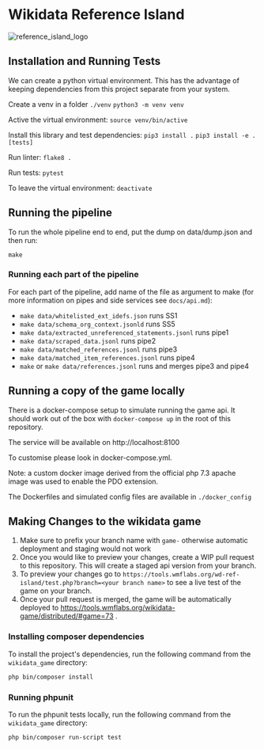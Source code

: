 # Wikidata Reference Island
![reference_island_logo](https://upload.wikimedia.org/wikipedia/commons/thumb/f/f8/Treasure_map.png/120px-Treasure_map.png)
## Installation and Running Tests
We can create a python virtual environment.
This has the advantage of keeping dependencies from this project separate from your system.

Create a venv in a folder `./venv`
`python3 -m venv venv`

Active the virtual environment:
`source venv/bin/active`

Install this library and test dependencies:
`pip3 install .`
`pip3 install -e .[tests]`

Run linter:
`flake8 .`

Run tests:
`pytest`

To leave the virtual environment:
`deactivate`

## Running the pipeline
To run the whole pipeline end to end, put the dump on data/dump.json and then run:

`make`

### Running each part of the pipeline
For each part of the pipeline, add name of the file as argument to make (for more information on pipes and side services see `docs/api.md`):
 - `make data/whitelisted_ext_idefs.json` runs SS1
 - `make data/schema_org_context.jsonld` runs SS5
 - `make data/extracted_unreferenced_statements.jsonl` runs pipe1
 - `make data/scraped_data.jsonl` runs pipe2
 - `make data/matched_references.jsonl` runs pipe3
 - `make data/matched_item_references.jsonl` runs pipe4
 - `make` or `make data/references.jsonl` runs and merges pipe3 and pipe4


## Running a copy of the game locally
There is a docker-compose setup to simulate running the game api. It should work out of the box with `docker-compose
 up` in the root of this repository.

The service will be available on http://localhost:8100

To customise please look in docker-compose.yml.

Note: a custom docker image derived from the official php 7.3 apache image was used to enable the PDO extension.

The Dockerfiles and simulated config files are available in `./docker_config`

## Making Changes to the wikidata game

1. Make sure to prefix your branch name with `game-` otherwise automatic deployment and staging would not work
1. Once you would like to preview your changes, create a WIP pull request to this repository. This will create a staged api version from your branch.
1. To preview your changes go to `https://tools.wmflabs.org/wd-ref-island/test.php?branch=<your branch name>` to see a live test of the game on your branch.
1. Once your pull request is merged, the game will be automatically deployed to https://tools.wmflabs.org/wikidata-game/distributed/#game=73 .

### Installing composer dependencies

To install the project's dependencies, run the following command from the `wikidata_game` directory:

```bash
php bin/composer install
```

### Running phpunit

To run the phpunit tests locally, run the following command from the `wikidata_game` directory:

```bash
php bin/composer run-script test
```
